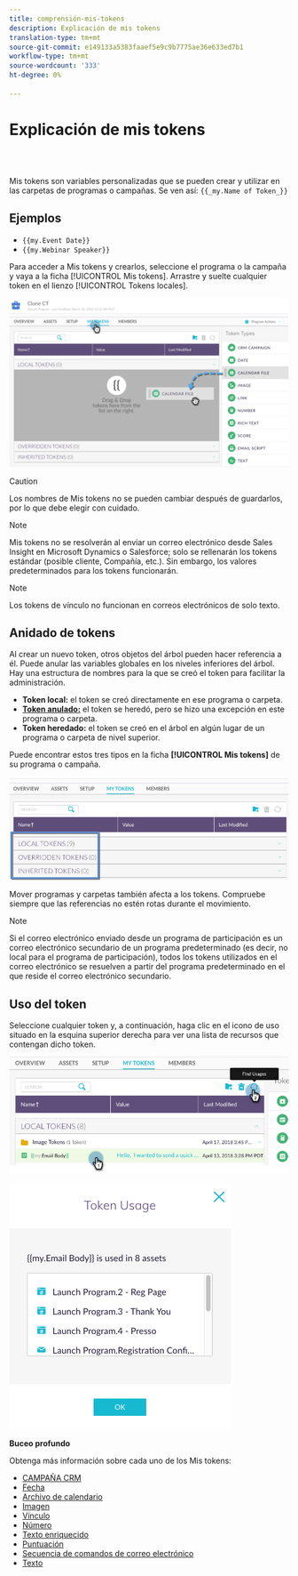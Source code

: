 ```yaml
---
title: comprensión-mis-tokens
description: Explicación de mis tokens
translation-type: tm+mt
source-git-commit: e149133a5383faaef5e9c9b7775ae36e633ed7b1
workflow-type: tm+mt
source-wordcount: '333'
ht-degree: 0%

---
```



# Explicación de mis tokens

<br> 

Mis tokens son variables personalizadas que se pueden crear y utilizar en las carpetas de programas o campañas. Se ven así: `{{_my.Name of Token_}}`

## Ejemplos

* `{{my.Event Date}}`
* `{{my.Webinar Speaker}}`

Para acceder a Mis tokens y crearlos, seleccione el programa o la campaña y vaya a la ficha [!UICONTROL Mis tokens]. Arrastre y suelte cualquier token en el lienzo [!UICONTROL Tokens locales].

![Imagen uno](/help/sky/assets/my-tokens/understanding-my-tokens/understanding-my-tokens-1.png)

>[!CAUTION]
>
>Los nombres de Mis tokens no se pueden cambiar después de guardarlos, por lo que debe elegir con cuidado.

>[!NOTE]
>
>Mis tokens no se resolverán al enviar un correo electrónico desde Sales Insight en Microsoft Dynamics o Salesforce; solo se rellenarán los tokens estándar (posible cliente, Compañía, etc.). Sin embargo, los valores predeterminados para los tokens funcionarán.

>[!NOTE]
>
>Los tokens de vínculo no funcionan en correos electrónicos de solo texto.

## Anidado de tokens

Al crear un nuevo token, otros objetos del árbol pueden hacer referencia a él. Puede anular las variables globales en los niveles inferiores del árbol. Hay una estructura de nombres para la que se creó el token para facilitar la administración.

* **Token local:** el token se creó directamente en ese programa o carpeta.
* **[Token anulado:](/help/sky/override-an-inherited-my-token.md)** el token se heredó, pero se hizo una excepción en este programa o carpeta.
* **Token heredado:** el token se creó en el árbol en algún lugar de un programa o carpeta de nivel superior.

Puede encontrar estos tres tipos en la ficha **[!UICONTROL Mis tokens]** de su programa o campaña.

![Imagen dos](/help/sky/assets/my-tokens/understanding-my-tokens/understanding-my-tokens-2.png)

Mover programas y carpetas también afecta a los tokens. Compruebe siempre que las referencias no estén rotas durante el movimiento.

>[!NOTE]
>
>Si el correo electrónico enviado desde un programa de participación es un correo electrónico secundario de un programa predeterminado (es decir, no local para el programa de participación), todos los tokens utilizados en el correo electrónico se resuelven a partir del programa predeterminado en el que reside el correo electrónico secundario.

## Uso del token

Seleccione cualquier token y, a continuación, haga clic en el icono de uso situado en la esquina superior derecha para ver una lista de recursos que contengan dicho token.

![Imagen tres](/help/sky/assets/my-tokens/understanding-my-tokens/understanding-my-tokens-3.png)

![Imagen Cuatro](/help/sky/assets/my-tokens/understanding-my-tokens/understanding-my-tokens-4.png)

**Buceo profundo**

Obtenga más información sobre cada uno de los Mis tokens:

* [CAMPAÑA CRM](/help/sky/my-token-crm-campaign.md)
* [Fecha](/help/sky/my-token-date.md)
* [Archivo de calendario](/help/sky/my-token-calendar-file.md)
* [Imagen](/help/sky/my-token-image.md)
* [Vínculo](/help/sky/my-token-link.md)
* [Número](/help/sky/my-token-number.md)
* [Texto enriquecido](/help/sky/my-token-rich-text.md)
* [Puntuación](/help/sky/my-token-score.md)
* [Secuencia de comandos de correo electrónico](/help/sky/my-token-email-script.md)
* [Texto](/help/sky/my-token-text.md)

